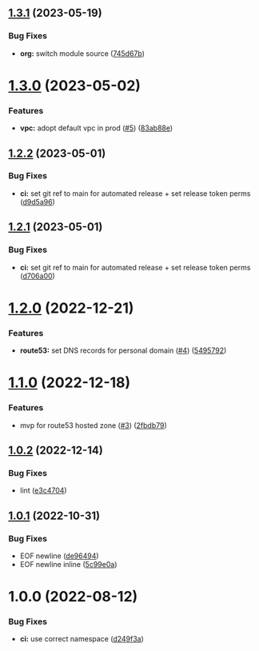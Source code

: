 ## [1.3.1](https://github.com/kolvin/kloud/compare/v1.3.0...v1.3.1) (2023-05-19)


### Bug Fixes

* **org:** switch module source ([745d67b](https://github.com/kolvin/kloud/commit/745d67b5c79a40a19fd4d0787afb55822d11d5d4))

# [1.3.0](https://github.com/kolvin/kloud/compare/v1.2.2...v1.3.0) (2023-05-02)


### Features

* **vpc:** adopt default vpc in prod ([#5](https://github.com/kolvin/kloud/issues/5)) ([83ab88e](https://github.com/kolvin/kloud/commit/83ab88ed16480bfcde392e7aa8c8a7f38ee24585))

## [1.2.2](https://github.com/kolvin/kloud/compare/v1.2.1...v1.2.2) (2023-05-01)


### Bug Fixes

* **ci:** set git ref to main for automated release + set release token perms ([d9d5a96](https://github.com/kolvin/kloud/commit/d9d5a96f96c52e3874491692c672a6a24eb8b89b))

## [1.2.1](https://github.com/kolvin/kloud/compare/v1.2.0...v1.2.1) (2023-05-01)


### Bug Fixes

* **ci:** set git ref to main for automated release + set release token perms ([d706a00](https://github.com/kolvin/kloud/commit/d706a004487b6ce76245bccf62a123fd15c2cb0d))

# [1.2.0](https://github.com/kolvin/kloud/compare/v1.1.0...v1.2.0) (2022-12-21)


### Features

* **route53:** set DNS records for personal domain ([#4](https://github.com/kolvin/kloud/issues/4)) ([5495792](https://github.com/kolvin/kloud/commit/549579207d2216eb7d86055cc5aec20731a0300f))

# [1.1.0](https://github.com/kolvin/kloud/compare/v1.0.2...v1.1.0) (2022-12-18)


### Features

* mvp for route53 hosted zone ([#3](https://github.com/kolvin/kloud/issues/3)) ([2fbdb79](https://github.com/kolvin/kloud/commit/2fbdb79f096f49c5895520ac8c45518e685212f9))

## [1.0.2](https://github.com/kolvin/kloud/compare/v1.0.1...v1.0.2) (2022-12-14)


### Bug Fixes

* lint ([e3c4704](https://github.com/kolvin/kloud/commit/e3c470463763ce6545fb01ddc3a39acd566c2764))

## [1.0.1](https://github.com/kolvin/kloud/compare/v1.0.0...v1.0.1) (2022-10-31)


### Bug Fixes

* EOF newline ([de96494](https://github.com/kolvin/kloud/commit/de9649494f81b14dcb18aa02c7429c93f3391bce))
* EOF newline inline ([5c99e0a](https://github.com/kolvin/kloud/commit/5c99e0ac950a1e851fc030008db61a004e450a00))

# 1.0.0 (2022-08-12)


### Bug Fixes

* **ci:** use correct namespace ([d249f3a](https://github.com/kolvin/kloud-aws/commit/d249f3ac7dd44826d3ec9617e71fc46c3b20e3db))
